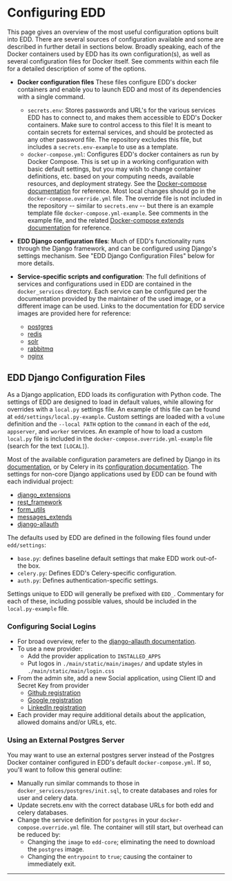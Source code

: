 # Configuring EDD

This page gives an overview of the most useful configuration options built into EDD. There are
several sources of configuration available and some are described in further detail in sections
below. Broadly speaking, each of the Docker containers used by EDD has its own configuration(s),
as well as several configuration files for Docker itself. See comments within each file for a
detailed description of some of the options.

* __Docker configuration files__
  These files configure EDD's docker containers and enable you to launch EDD and most of its
  dependencies with a single command.
    * `secrets.env`: Stores passwords and URL's for the various services EDD has to connect to,
      and makes them accessible to EDD's Docker containers. Make sure to control access to this
      file! It is meant to contain secrets for external services, and should be protected as any
      other password file. The repository excludes this file, but includes a
      `secrets.env-example` to use as a template.
    * `docker-compose.yml`: Configures EDD's docker containers as run by Docker Compose. This is
      set up in a working configuration with basic default settings, but you may wish to change
      container definitions, etc. based on your computing needs, available resources, and
      deployment strategy. See the [Docker-compose documentation][1] for reference. Most local
      changes should go in the `docker-compose.override.yml` file. The override file is not
      included in the repository -- similar to `secrets.env` -- but there is an example template
      file `docker-compose.yml-example`. See comments in the example file, and the related
      [Docker-compose extends documentation][2] for reference.

* __EDD Django configuration files__: Much of EDD's functionality runs through the Django
  framework, and can be configured using Django's settings mechanism. See "EDD Django
  Configuration Files" below for more details.

* __Service-specific scripts and configuration__: The full definitions of services and
  configurations used in EDD are contained in the `docker_services` directory. Each service can be
  configured per the documentation provided by the maintainer of the used image, or a different
  image can be used. Links to the documentation for EDD service images are provided here
  for reference:
    * [postgres][9]
    * [redis][10]
    * [solr][11]
    * [rabbitmq][12]
    * [nginx][13]


## EDD Django Configuration Files

As a Django application, EDD loads its configuration with Python code. The settings of EDD are
designed to load in default values, while allowing for overrides with a `local.py` settings file.
An example of this file can be found at `edd/settings/local.py-example`. Custom settings are
loaded with a `volume` definition and the `--local PATH` option to the `command` in each of the
`edd`, `appserver`, and `worker` services. An example of how to load a custom `local.py` file is
included in the `docker-compose.override.yml-example` file (search for the text `[LOCAL]`).

Most of the available configuration parameters are defined by Django in its [documentation][3], or
by Celery in its [configuration documentation][4]. The settings for non-core Django applications
used by EDD can be found with each individual project:
* [django_extensions][14]
* [rest_framework][15]
* [form_utils][16]
* [messages_extends][17]
* [django-allauth][5]

The defaults used by EDD are defined in the following files found under `edd/settings`:
* `base.py`: defines baseline default settings that make EDD work out-of-the box.
* `celery.py`: Defines EDD's Celery-specific configuration.
* `auth.py`: Defines authentication-specific settings.

Settings unique to EDD will generally be prefixed with `EDD_`. Commentary for each of these,
including possible values, should be included in the `local.py-example` file.


### Configuring Social Logins <a name="Social"/>

* For broad overview, refer to the [django-allauth documentation][5].
* To use a new provider:
    * Add the provider application to `INSTALLED_APPS`
    * Put logos in `./main/static/main/images/` and update styles in `./main/static/main/login.css`
* From the admin site, add a new Social application, using Client ID and Secret Key from provider
    * [Github registration][6]
    * [Google registration][7]
    * [LinkedIn registration][8]
* Each provider may require additional details about the application, allowed domains and/or
  URLs, etc.


### Using an External Postgres Server

You may want to use an external postgres server instead of the Postgres Docker container configured
in EDD's default `docker-compose.yml`. If so, you'll want to follow this general outline:

* Manually run similar commands to those in `docker_services/postgres/init.sql`, to create
  databases and roles for user and celery data.
* Update secrets.env with the correct database URLs for both edd and celery databases.
* Change the service definition for `postgres` in your `docker-compose.override.yml` file. The
  container will still start, but overhead can be reduced by:
    * Changing the `image` to `edd-core`; eliminating the need to download the `postgres` image.
    * Changing the `entrypoint` to `true`; causing the container to immediately exit.

---------------------------------------------------------------------------------------------------

[1]:    https://docs.docker.com/compose/overview/
[2]:    https://docs.docker.com/compose/extends/#/understanding-multiple-compose-files
[3]:    https://docs.djangoproject.com/en/1.9/topics/settings/
[4]:    http://docs.celeryproject.org/en/latest/configuration.html
[5]:    http://django-allauth.readthedocs.org/en/latest/index.html
[6]:    https://github.com/settings/applications/new
[7]:    https://console.developers.google.com/
[8]:    https://www.linkedin.com/secure/developer?newapp=
[9]:    https://hub.docker.com/_/postgres/
[10]:   https://hub.docker.com/_/redis/
[11]:   https://hub.docker.com/_/solr/
[12]:   https://hub.docker.com/_/rabbitmq/
[13]:   https://hub.docker.com/_/nginx/
[14]:   https://django-extensions.readthedocs.io/en/latest/
[15]:   http://www.django-rest-framework.org/
[16]:   https://bitbucket.org/carljm/django-form-utils/
[17]:   https://github.com/AliLozano/django-messages-extends/
